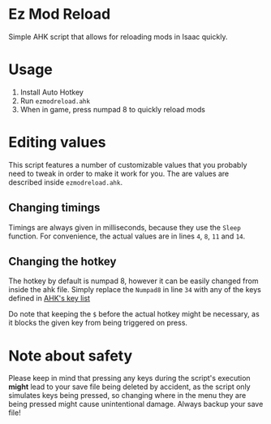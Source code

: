 # Ez Mod Reload
Simple AHK script that allows for reloading mods in Isaac quickly.

# Usage
1. Install Auto Hotkey
2. Run `ezmodreload.ahk`
3. When in game, press numpad 8 to quickly reload mods

# Editing values
This script features a number of customizable values that you probably need to tweak in order to make it work for you.
The are values are described inside `ezmodreload.ahk`.

## Changing timings
Timings are always given in milliseconds, because they use the `Sleep` function.
For convenience, the actual values are in lines `4`, `8`, `11` and `14`.

## Changing the hotkey
The hotkey by default is numpad 8, however it can be easily changed from inside the ahk file.
Simply replace the `Numpad8` in line `34` with any of the keys defined in [AHK's key list](https://www.autohotkey.com/docs/KeyList.htm)

Do note that keeping the `$` before the actual hotkey might be necessary, as it blocks the given key from being triggered on press. 

# Note about safety
Please keep in mind that pressing any keys during the script's execution **might** lead to your save file being deleted by accident, as the script only simulates keys being pressed, so changing where in the menu they are being pressed might cause unintentional damage.
Always backup your save file!